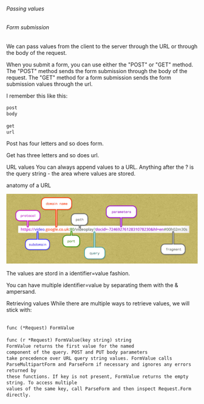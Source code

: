 ###### Passing values

###### Form submission

We can pass values from the client to the server through the URL or through the body of the request.

When you submit a form, you can use either the "POST" or "GET" method. The "POST" method sends the form submission through the body of the request. The "GET" method for a form submission sends the form submission values through the url.

I remember this like this:
```
post
body

get
url
```

Post has four letters and so does form.

Get has three letters and so does url.

URL values
You can always append values to a URL.
Anything after the ? is the query string - the area where values are stored.

anatomy of a URL

 !["URL"](../07_passing-data/URL.PNG)

The values are stord in a identifier=value fashion.

You can have multiple identifier=value by separating them with the & ampersand.

Retrieving values
While there are multiple ways to retrieve values, we will stick with:

```

func (*Request) FormValue

func (r *Request) FormValue(key string) string
FormValue returns the first value for the named
component of the query. POST and PUT body parameters
take precedence over URL query string values. FormValue calls 
ParseMultipartForm and ParseForm if necessary and ignores any errors returned by 
these functions. If key is not present, FormValue returns the empty string. To access multiple 
values of the same key, call ParseForm and then inspect Request.Form directly.
```
